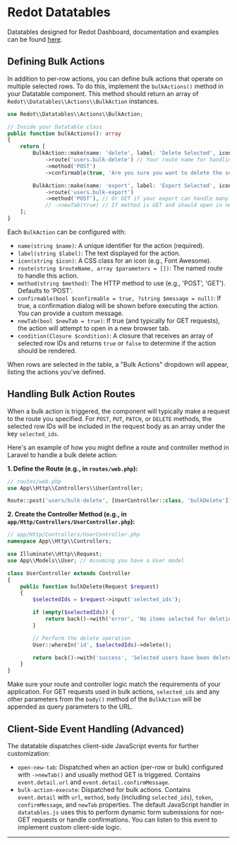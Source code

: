 # Redot Datatables

Datatables designed for Redot Dashboard, documentation and examples can be found [here](https://docs.redothub.com/).

## Defining Bulk Actions

In addition to per-row actions, you can define bulk actions that operate on multiple selected rows. To do this, implement the `bulkActions()` method in your Datatable component. This method should return an array of `Redot\\Datatables\\Actions\\BulkAction` instances.

```php
use Redot\\Datatables\\Actions\\BulkAction;

// Inside your Datatable class
public function bulkActions(): array
{
    return [
        BulkAction::make(name: 'delete', label: 'Delete Selected', icon: 'fas fa-trash')
            ->route('users.bulk-delete') // Your route name for handling this
            ->method('POST')
            ->confirmable(true, 'Are you sure you want to delete the selected users?'),

        BulkAction::make(name: 'export', label: 'Export Selected', icon: 'fas fa-file-export')
            ->route('users.bulk-export')
            ->method('POST'), // Or GET if your export can handle many IDs in query params
            // ->newTab(true) // If method is GET and should open in new tab
    ];
}
```

Each `BulkAction` can be configured with:
-   `name(string $name)`: A unique identifier for the action (required).
-   `label(string $label)`: The text displayed for the action.
-   `icon(string $icon)`: A CSS class for an icon (e.g., Font Awesome).
-   `route(string $routeName, array $parameters = [])`: The named route to handle this action.
-   `method(string $method)`: The HTTP method to use (e.g., 'POST', 'GET'). Defaults to 'POST'.
-   `confirmable(bool $confirmable = true, ?string $message = null)`: If true, a confirmation dialog will be shown before executing the action. You can provide a custom message.
-   `newTab(bool $newTab = true)`: If true (and typically for GET requests), the action will attempt to open in a new browser tab.
-   `condition(Closure $condition)`: A closure that receives an array of selected row IDs and returns `true` or `false` to determine if the action should be rendered.

When rows are selected in the table, a "Bulk Actions" dropdown will appear, listing the actions you've defined.

## Handling Bulk Action Routes

When a bulk action is triggered, the component will typically make a request to the route you specified. For `POST`, `PUT`, `PATCH`, or `DELETE` methods, the selected row IDs will be included in the request body as an array under the key `selected_ids`.

Here's an example of how you might define a route and controller method in Laravel to handle a bulk delete action:

**1. Define the Route (e.g., in `routes/web.php`):**
```php
// routes/web.php
use App\\Http\\Controllers\\UserController;

Route::post('users/bulk-delete', [UserController::class, 'bulkDelete'])->name('users.bulk-delete');
```

**2. Create the Controller Method (e.g., in `app/Http/Controllers/UserController.php`):**
```php
// app/Http/Controllers/UserController.php
namespace App\\Http\\Controllers;

use Illuminate\\Http\\Request;
use App\\Models\\User; // Assuming you have a User model

class UserController extends Controller
{
    public function bulkDelete(Request $request)
    {
        $selectedIds = $request->input('selected_ids');

        if (empty($selectedIds)) {
            return back()->with('error', 'No items selected for deletion.');
        }

        // Perform the delete operation
        User::whereIn('id', $selectedIds)->delete();

        return back()->with('success', 'Selected users have been deleted.');
    }
}
```
Make sure your route and controller logic match the requirements of your application. For GET requests used in bulk actions, `selected_ids` and any other parameters from the `body()` method of the `BulkAction` will be appended as query parameters to the URL.

## Client-Side Event Handling (Advanced)

The datatable dispatches client-side JavaScript events for further customization:
-   `open-new-tab`: Dispatched when an action (per-row or bulk) configured with `->newTab()` and usually method GET is triggered. Contains `event.detail.url` and `event.detail.confirmMessage`.
-   `bulk-action-execute`: Dispatched for bulk actions. Contains `event.detail` with `url`, `method`, `body` (including `selected_ids`), `token`, `confirmMessage`, and `newTab` properties. The default JavaScript handler in `datatables.js` uses this to perform dynamic form submissions for non-GET requests or handle confirmations. You can listen to this event to implement custom client-side logic.

---
